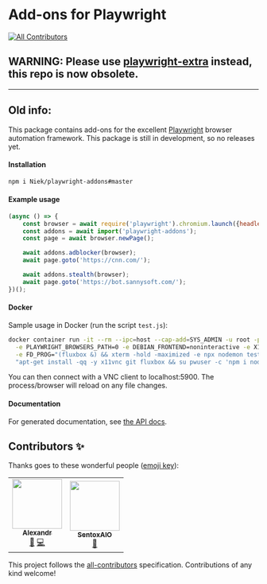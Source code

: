 # Add-ons for Playwright
<!-- ALL-CONTRIBUTORS-BADGE:START - Do not remove or modify this section -->
[![All Contributors](https://img.shields.io/badge/all_contributors-2-orange.svg?style=flat-square)](#contributors-)
<!-- ALL-CONTRIBUTORS-BADGE:END -->

## WARNING: Please use [playwright-extra](https://github.com/berstend/puppeteer-extra/pull/303#issuecomment-775277480) instead, this repo is now obsolete.

---

## Old info:

This package contains add-ons for the excellent [Playwright](https://github.com/microsoft/playwright/) browser automation framework. This package is still in development, so no releases yet.

#### Installation
```bash
npm i Niek/playwright-addons#master
```

#### Example usage
```js
(async () => {
    const browser = await require('playwright').chromium.launch({headless: false}); // or: firefox, webkit
    const addons = await import('playwright-addons');
    const page = await browser.newPage();

    await addons.adblocker(browser);
    await page.goto('https://cnn.com/');

    await addons.stealth(browser);
    await page.goto('https://bot.sannysoft.com/');
})();
```

#### Docker
Sample usage in Docker (run the script `test.js`):
```bash
docker container run -it --rm --ipc=host --cap-add=SYS_ADMIN -u root -p 5900:5900 -v $(pwd):/src -w /src \
  -e PLAYWRIGHT_BROWSERS_PATH=0 -e DEBIAN_FRONTEND=noninteractive -e X11VNC_CREATE_GEOM=1280x720x24 \
  -e FD_PROG="(fluxbox &) && xterm -hold -maximized -e npx nodemon test.js" mcr.microsoft.com/playwright:bionic sh -c \
  "apt-get install -qq -y x11vnc git fluxbox && su pwuser -c 'npm i nodemon Niek/playwright-addons#master && x11vnc -q -create -nopw -forever'"
```
You can then connect with a VNC client to localhost:5900. The process/browser will reload on any file changes.

#### Documentation
For generated documentation, see [the API docs](/api.md).
## Contributors ✨

Thanks goes to these wonderful people ([emoji key](https://allcontributors.org/docs/en/emoji-key)):

<!-- ALL-CONTRIBUTORS-LIST:START - Do not remove or modify this section -->
<!-- prettier-ignore-start -->
<!-- markdownlint-disable -->
<table>
  <tr>
    <td align="center"><a href="https://github.com/Wapweb"><img src="https://avatars2.githubusercontent.com/u/8421581?v=4" width="100px;" alt=""/><br /><sub><b>Alexandr</b></sub></a><br /><a href="#ideas-Wapweb" title="Ideas, Planning, & Feedback">🤔</a> <a href="https://github.com/Niek/playwright-addons/commits?author=Wapweb" title="Code">💻</a></td>
    <td align="center"><a href="https://github.com/SentoxAIO"><img src="https://avatars0.githubusercontent.com/u/57367608?v=4" width="100px;" alt=""/><br /><sub><b>SentoxAIO</b></sub></a><br /><a href="#ideas-SentoxAIO" title="Ideas, Planning, & Feedback">🤔</a></td>
  </tr>
</table>

<!-- markdownlint-enable -->
<!-- prettier-ignore-end -->
<!-- ALL-CONTRIBUTORS-LIST:END -->

This project follows the [all-contributors](https://github.com/all-contributors/all-contributors) specification. Contributions of any kind welcome!
